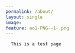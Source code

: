 ```yaml
---
permalink: /about/
layout: single
image:
feature: ao1-PNG--1-.png
---
```

      This is a test page
